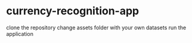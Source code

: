 # currency-recognition-app
clone the repository
change assets folder with your own datasets
run the application
